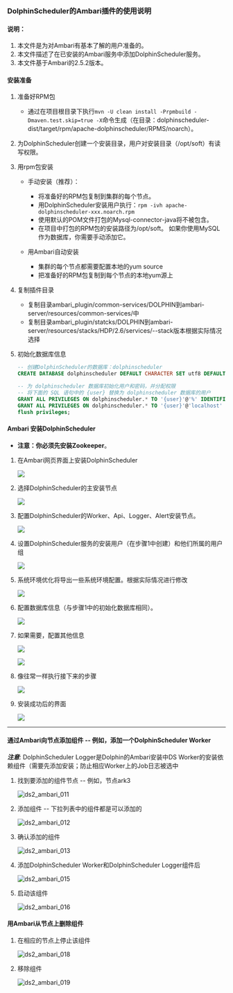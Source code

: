 ### DolphinScheduler的Ambari插件的使用说明

#### 说明：

1. 本文件是为对Ambari有基本了解的用户准备的。
2. 本文件描述了在已安装的Ambari服务中添加DolphinScheduler服务。
3. 本文件基于Ambari的2.5.2版本。

#### 安装准备

1. 准备好RPM包

   - 通过在项目根目录下执行`mvn -U clean install -Prpmbuild -Dmaven.test.skip=true -X`命令生成（在目录：dolphinscheduler-dist/target/rpm/apache-dolphinscheduler/RPMS/noarch）。

2. 为DolphinScheduler创建一个安装目录，用户对安装目录（/opt/soft）有读写权限。

3. 用rpm包安装

   - 手动安装（推荐）：
      - 将准备好的RPM包复制到集群的每个节点。
      - 用DolphinScheduler安装用户执行：`rpm -ivh apache-dolphinscheduler-xxx.noarch.rpm`
      - 使用默认的POM文件打包的Mysql-connector-java将不被包含。
      - 在项目中打包的RPM包的安装路径为/opt/soft。
        如果你使用MySQL作为数据库，你需要手动添加它。
      
   - 用Ambari自动安装
      - 集群的每个节点都需要配置本地的yum source
      - 把准备好的RPM包复制到每个节点的本地yum源上

4. 复制插件目录

   - 复制目录ambari_plugin/common-services/DOLPHIN到ambari-server/resources/common-services/中
   - 复制目录ambari_plugin/statcks/DOLPHIN到ambari-server/resources/stacks/HDP/2.6/services/--stack版本根据实际情况选择

5. 初始化数据库信息

   ```sql
   -- 创建DolphinScheduler的数据库：dolphinscheduler
   CREATE DATABASE dolphinscheduler DEFAULT CHARACTER SET utf8 DEFAULT COLLATE utf8_general_ci;
   
   -- 为 dolphinscheduler 数据库初始化用户和密码，并分配权限
   -- 将下面的 SQL 语句中的 {user} 替换为 dolphinscheduler 数据库的用户
   GRANT ALL PRIVILEGES ON dolphinscheduler.* TO '{user}'@'%' IDENTIFIED BY '{password}';
   GRANT ALL PRIVILEGES ON dolphinscheduler.* TO '{user}'@'localhost' IDENTIFIED BY '{password}';
   flush privileges;
   ```

#### Ambari 安装DolphinScheduler
- **注意：你必须先安装Zookeeper**。

1. 在Ambari网页界面上安装DolphinScheduler

   ![](https://dolphinscheduler.apache.org/img/ambari-plugin/DS2_AMBARI_001.png)

2. 选择DolphinScheduler的主安装节点

   ![](https://dolphinscheduler.apache.org/img/ambari-plugin/DS2_AMBARI_002.png)

3. 配置DolphinScheduler的Worker、Api、Logger、Alert安装节点。

   ![](https://dolphinscheduler.apache.org/img/ambari-plugin/DS2_AMBARI_003.png)

4. 设置DolphinScheduler服务的安装用户（在步骤1中创建）和他们所属的用户组

   ![](https://dolphinscheduler.apache.org/img/ambari-plugin/DS2_AMBARI_004.png)

5. 系统环境优化将导出一些系统环境配置。根据实际情况进行修改

   ![](https://dolphinscheduler.apache.org/img/ambari-plugin/DS2_AMBARI_020.png)
   
6. 配置数据库信息（与步骤1中的初始化数据库相同）。

   ![](https://dolphinscheduler.apache.org/img/ambari-plugin/DS2_AMBARI_005.png)

7. 如果需要，配置其他信息

   ![](https://dolphinscheduler.apache.org/img/ambari-plugin/DS2_AMBARI_006.png)

   ![](https://dolphinscheduler.apache.org/img/ambari-plugin/DS2_AMBARI_007.png)

8. 像往常一样执行接下来的步骤

   ![](https://dolphinscheduler.apache.org/img/ambari-plugin/DS2_AMBARI_008.png)

9. 安装成功后的界面

   ![](https://dolphinscheduler.apache.org/img/ambari-plugin/DS2_AMBARI_009.png)
   
   

------



#### 通过Ambari向节点添加组件 -- 例如，添加一个DolphinScheduler Worker

***注意***: DolphinScheduler Logger是Dolphin的Ambari安装中DS Worker的安装依赖组件（需要先添加安装；防止相应Worker上的Job日志被选中

1. 找到要添加的组件节点 -- 例如，节点ark3

   ![ds2_ambari_011](https://dolphinscheduler.apache.org/img/ambari-plugin/DS2_AMBARI_011.png)

2. 添加组件 -- 下拉列表中的组件都是可以添加的

   ![ds2_ambari_012](https://dolphinscheduler.apache.org/img/ambari-plugin/DS2_AMBARI_012.png)

3. 确认添加的组件

   ![ds2_ambari_013](https://dolphinscheduler.apache.org/img/ambari-plugin/DS2_AMBARI_013.png)

4. 添加DolphinScheduler Worker和DolphinScheduler Logger组件后

   ![ds2_ambari_015](https://dolphinscheduler.apache.org/img/ambari-plugin/DS2_AMBARI_015.png)

5. 启动该组件

   ![ds2_ambari_016](https://dolphinscheduler.apache.org/img/ambari-plugin/DS2_AMBARI_016.png)


#### 用Ambari从节点上删除组件

1. 在相应的节点上停止该组件

   ![ds2_ambari_018](https://dolphinscheduler.apache.org/img/ambari-plugin/DS2_AMBARI_018.png)

2. 移除组件

   ![ds2_ambari_019](https://dolphinscheduler.apache.org/img/ambari-plugin/DS2_AMBARI_019.png)
